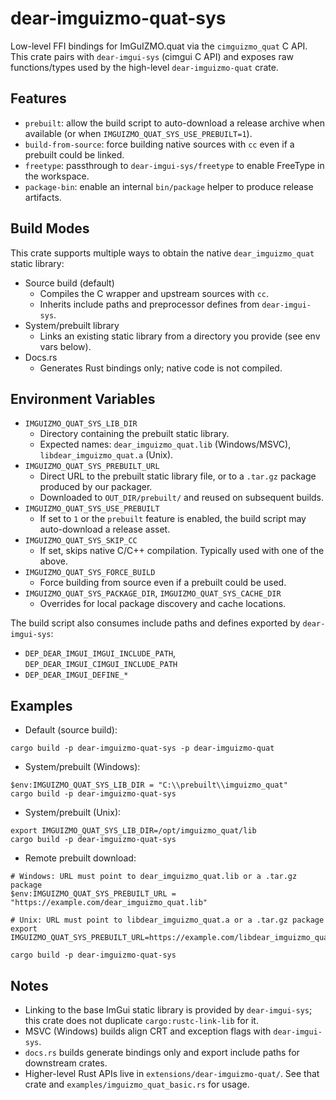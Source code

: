 # dear-imguizmo-quat-sys

Low-level FFI bindings for ImGuIZMO.quat via the `cimguizmo_quat` C API. This crate pairs with `dear-imgui-sys` (cimgui C API) and exposes raw functions/types used by the high-level `dear-imguizmo-quat` crate.

## Features

- `prebuilt`: allow the build script to auto-download a release archive when available (or when `IMGUIZMO_QUAT_SYS_USE_PREBUILT=1`).
- `build-from-source`: force building native sources with `cc` even if a prebuilt could be linked.
- `freetype`: passthrough to `dear-imgui-sys/freetype` to enable FreeType in the workspace.
- `package-bin`: enable an internal `bin/package` helper to produce release artifacts.

## Build Modes

This crate supports multiple ways to obtain the native `dear_imguizmo_quat` static library:

- Source build (default)
  - Compiles the C wrapper and upstream sources with `cc`.
  - Inherits include paths and preprocessor defines from `dear-imgui-sys`.
- System/prebuilt library
  - Links an existing static library from a directory you provide (see env vars below).
- Docs.rs
  - Generates Rust bindings only; native code is not compiled.

## Environment Variables

- `IMGUIZMO_QUAT_SYS_LIB_DIR`
  - Directory containing the prebuilt static library.
  - Expected names: `dear_imguizmo_quat.lib` (Windows/MSVC), `libdear_imguizmo_quat.a` (Unix).
- `IMGUIZMO_QUAT_SYS_PREBUILT_URL`
  - Direct URL to the prebuilt static library file, or to a `.tar.gz` package produced by our packager.
  - Downloaded to `OUT_DIR/prebuilt/` and reused on subsequent builds.
- `IMGUIZMO_QUAT_SYS_USE_PREBUILT`
  - If set to `1` or the `prebuilt` feature is enabled, the build script may auto-download a release asset.
- `IMGUIZMO_QUAT_SYS_SKIP_CC`
  - If set, skips native C/C++ compilation. Typically used with one of the above.
- `IMGUIZMO_QUAT_SYS_FORCE_BUILD`
  - Force building from source even if a prebuilt could be used.
- `IMGUIZMO_QUAT_SYS_PACKAGE_DIR`, `IMGUIZMO_QUAT_SYS_CACHE_DIR`
  - Overrides for local package discovery and cache locations.

The build script also consumes include paths and defines exported by `dear-imgui-sys`:

- `DEP_DEAR_IMGUI_IMGUI_INCLUDE_PATH`, `DEP_DEAR_IMGUI_CIMGUI_INCLUDE_PATH`
- `DEP_DEAR_IMGUI_DEFINE_*`

## Examples

- Default (source build):
```
cargo build -p dear-imguizmo-quat-sys -p dear-imguizmo-quat
```

- System/prebuilt (Windows):
```
$env:IMGUIZMO_QUAT_SYS_LIB_DIR = "C:\\prebuilt\\imguizmo_quat"
cargo build -p dear-imguizmo-quat-sys
```

- System/prebuilt (Unix):
```
export IMGUIZMO_QUAT_SYS_LIB_DIR=/opt/imguizmo_quat/lib
cargo build -p dear-imguizmo-quat-sys
```

- Remote prebuilt download:
```
# Windows: URL must point to dear_imguizmo_quat.lib or a .tar.gz package
$env:IMGUIZMO_QUAT_SYS_PREBUILT_URL = "https://example.com/dear_imguizmo_quat.lib"

# Unix: URL must point to libdear_imguizmo_quat.a or a .tar.gz package
export IMGUIZMO_QUAT_SYS_PREBUILT_URL=https://example.com/libdear_imguizmo_quat.a

cargo build -p dear-imguizmo-quat-sys
```

## Notes

- Linking to the base ImGui static library is provided by `dear-imgui-sys`; this crate does not duplicate `cargo:rustc-link-lib` for it.
- MSVC (Windows) builds align CRT and exception flags with `dear-imgui-sys`.
- `docs.rs` builds generate bindings only and export include paths for downstream crates.
- Higher-level Rust APIs live in `extensions/dear-imguizmo-quat/`. See that crate and `examples/imguizmo_quat_basic.rs` for usage.

